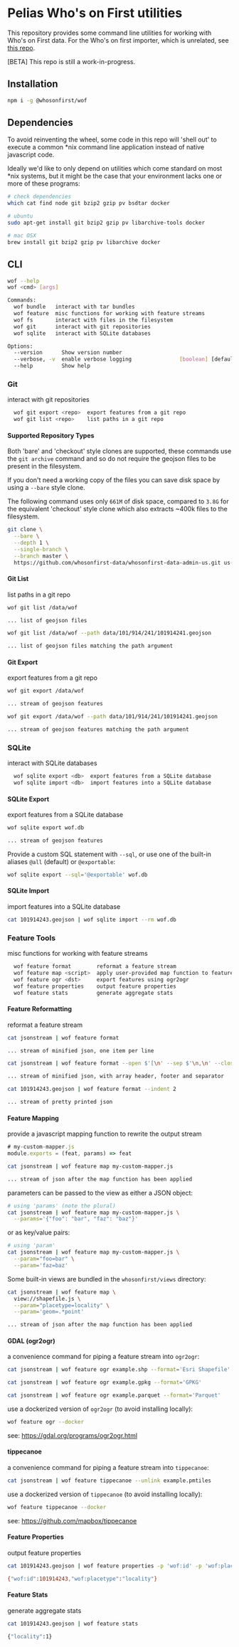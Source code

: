 # Pelias Who's on First utilities

This repository provides some command line utilities for working with Who's on First data. For the Who's on first importer, which is unrelated, see [this repo](https://github.com/pelias/whosonfirst).

[BETA] This repo is still a work-in-progress.

## Installation

```bash
npm i -g @whosonfirst/wof
```

## Dependencies

To avoid reinventing the wheel, some code in this repo will 'shell out' to execute a common *nix command line application instead of native javascript code.

Ideally we'd like to only depend on utilities which come standard on most *nix systems, but it might be the case that your environment lacks one or more of these programs:

```bash
# check dependencies
which cat find node git bzip2 gzip pv bsdtar docker
```

```bash
# ubuntu
sudo apt-get install git bzip2 gzip pv libarchive-tools docker

# mac OSX
brew install git bzip2 gzip pv libarchive docker
```

## CLI

```bash
wof --help
wof <cmd> [args]

Commands:
  wof bundle   interact with tar bundles
  wof feature  misc functions for working with feature streams
  wof fs       interact with files in the filesystem
  wof git      interact with git repositories
  wof sqlite   interact with SQLite databases

Options:
  --version      Show version number                                   [boolean]
  --verbose, -v  enable verbose logging               [boolean] [default: false]
  --help         Show help                                             [boolean]
```

### Git

interact with git repositories

```bash
  wof git export <repo>  export features from a git repo
  wof git list <repo>    list paths in a git repo
```

#### Supported Repository Types

Both 'bare' and 'checkout' style clones are supported, these commands use the `git archive` command and so do not require the geojson files to be present in the filesystem.

If you don't need a working copy of the files you can save disk space by using a `--bare` style clone.

The following command uses only `661M` of disk space, compared to `3.8G` for the equivalent 'checkout' style clone which also extracts ~400k files to the filesystem.

```bash
git clone \
  --bare \
  --depth 1 \
  --single-branch \
  --branch master \
  https://github.com/whosonfirst-data/whosonfirst-data-admin-us.git us-bare
```

#### Git List

list paths in a git repo

```bash
wof git list /data/wof

... list of geojson files
```

```bash
wof git list /data/wof --path data/101/914/241/101914241.geojson

... list of geojson files matching the path argument
```

#### Git Export

export features from a git repo

```bash
wof git export /data/wof

... stream of geojson features
```

```bash
wof git export /data/wof --path data/101/914/241/101914241.geojson

... stream of geojson features matching the path argument
```

### SQLite

interact with SQLite databases

```bash
  wof sqlite export <db>  export features from a SQLite database
  wof sqlite import <db>  import features into a SQLite database
```

#### SQLite Export

export features from a SQLite database

```bash
wof sqlite export wof.db

... stream of geojson features
```

Provide a custom SQL statement with `--sql`, or use one of the built-in aliases `@all` (default) or `@exportable`:

```bash
wof sqlite export --sql='@exportable' wof.db
```

#### SQLite Import

import features into a SQLite database

```bash
cat 101914243.geojson | wof sqlite import --rm wof.db
```

### Feature Tools

misc functions for working with feature streams

```bash
  wof feature format        reformat a feature stream
  wof feature map <script>  apply user-provided map function to features
  wof feature ogr <dst>     export features using ogr2ogr
  wof feature properties    output feature properties
  wof feature stats         generate aggregate stats
```

#### Feature Reformatting

reformat a feature stream

```bash
cat jsonstream | wof feature format

... stream of minified json, one item per line
```

```bash
cat jsonstream | wof feature format --open $'[\n' --sep $'\n,\n' --close $'\n]'

... stream of minified json, with array header, footer and separator
```

```bash
cat 101914243.geojson | wof feature format --indent 2

... stream of pretty printed json
```

#### Feature Mapping

provide a javascript mapping function to rewrite the output stream

```js
# my-custom-mapper.js
module.exports = (feat, params) => feat
```

```bash
cat jsonstream | wof feature map my-custom-mapper.js

... stream of json after the map function has been applied
```

parameters can be passed to the view as either a JSON object:

```bash
# using 'params' (note the plural)
cat jsonstream | wof feature map my-custom-mapper.js \
  --params='{"foo": "bar", "faz": "baz"}'
```

or as key/value pairs:

```bash
# using 'param'
cat jsonstream | wof feature map my-custom-mapper.js \
  --param="foo=bar" \
  --param='faz=baz'
```

Some built-in views are bundled in the `whosonfirst/views` directory:

```bash
cat jsonstream | wof feature map \
  view://shapefile.js \
  --param="placetype=locality" \
  --param='geom=.*point'

... stream of json after the map function has been applied
```

#### GDAL (ogr2ogr)

a convenience command for piping a feature stream into `ogr2ogr`:

```bash
cat jsonstream | wof feature ogr example.shp --format='Esri Shapefile'
```

```bash
cat jsonstream | wof feature ogr example.gpkg --format='GPKG'
```

```bash
cat jsonstream | wof feature ogr example.parquet --format='Parquet'
```

use a dockerized version of `ogr2ogr` (to avoid installing locally):

```bash
wof feature ogr --docker
```

see: https://gdal.org/programs/ogr2ogr.html

#### tippecanoe

a convenience command for piping a feature stream into `tippecanoe`:

```bash
cat jsonstream | wof feature tippecanoe --unlink example.pmtiles
```

use a dockerized version of `tippecanoe` (to avoid installing locally):

```bash
wof feature tippecanoe --docker
```

see: https://github.com/mapbox/tippecanoe

#### Feature Properties

output feature properties

```bash
cat 101914243.geojson | wof feature properties -p 'wof:id' -p 'wof:placetype'

{"wof:id":101914243,"wof:placetype":"locality"}
```

#### Feature Stats

generate aggregate stats

```bash
cat 101914243.geojson | wof feature stats

{"locality":1}
```

